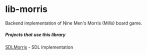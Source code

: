 # lib-morris
Backend implementation of Nine Men's Morris (Mills) board game.

##### Projects that use this library
[SDLMorris](https://github.com/mlogic1/SDLMorris) - SDL Implementation